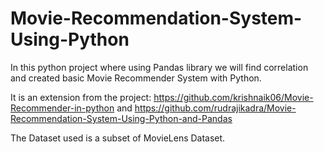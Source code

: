 # Movie-Recommendation-System-Using-Python
 In this python project where using Pandas library we will find correlation and created basic Movie Recommender System with Python.
 
It is an extension from the project: https://github.com/krishnaik06/Movie-Recommender-in-python and https://github.com/rudrajikadra/Movie-Recommendation-System-Using-Python-and-Pandas

The Dataset used is a subset of MovieLens Dataset.
